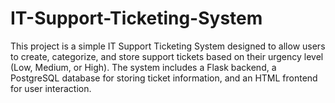 # IT-Support-Ticketing-System
This project is a simple IT Support Ticketing System designed to allow users to create, categorize, and store support tickets based on their urgency level (Low, Medium, or High). The system includes a Flask backend, a PostgreSQL database for storing ticket information, and an HTML frontend for user interaction.
